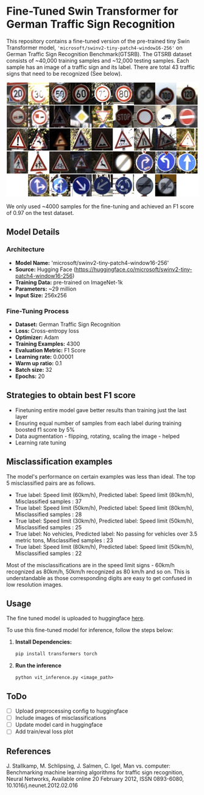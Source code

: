 # Fine-Tuned Swin Transformer for German Traffic Sign Recognition

This repository contains a fine-tuned version of the pre-trained tiny Swin Transformer model, `'microsoft/swinv2-tiny-patch4-window16-256'` on German Traffic Sign Recognition Benchmark(GTSRB). The GTSRB dataset consists of ~40,000 training samples and ~12,000 testing samples. Each sample has an image of a traffic sign and its label. There are total 43 traffic signs that need to be recognized (See below).

<div align="center">
<img src="plots/gtsrb_one_sample_per_label.jpeg" alt="43 traffic signs from GTSRB" title="GitHub Logo" height=300/>
</div>

We only used ~4000 samples for the fine-tuning and achieved an F1 score of 0.97 on the test dataset. 

## Model Details

### Architecture

- **Model Name:** 'microsoft/swinv2-tiny-patch4-window16-256'
- **Source:** Hugging Face (https://huggingface.co/microsoft/swinv2-tiny-patch4-window16-256)
- **Training Data:** pre-trained on ImageNet-1k
- **Parameters:** ~29 million
- **Input Size:** 256x256

### Fine-Tuning Process

- **Dataset:** German Traffic Sign Recognition
- **Loss:** Cross-entropy loss
- **Optimizer:** Adam
- **Training Examples:** 4300
- **Evaluation Metric:** F1 Score
- **Learning rate:** 0.00001
- **Warm up ratio:** 0.1
- **Batch size:** 32
- **Epochs:** 20

## Strategies to obtain best F1 score
- Finetuning entire model gave better results than training just the last layer
- Ensuring equal number of samples from each label during training boosted f1 score by 5%
- Data augmentation - flipping, rotating, scaling the image - helped
- Learning rate tuning

<!-- ## Training and Validation Loss

![Train and Validation Loss](plots/train_val_loss.png)

We selected the model that has the least validation loss.  -->

## Misclassification examples

The model's performance on certain examples was less than ideal. The top 5 misclassified pairs are as follows. 

- True label: Speed limit (60km/h), Predicted label: Speed limit (80km/h), Misclassified samples : 37
- True label: Speed limit (50km/h), Predicted label: Speed limit (80km/h), Misclassified samples : 28
- True label: Speed limit (30km/h), Predicted label: Speed limit (50km/h), Misclassified samples : 25
- True label: No vehicles, Predicted label: No passing for vehicles over 3.5 metric tons, Misclassified samples : 23
- True label: Speed limit (80km/h), Predicted label: Speed limit (50km/h), Misclassified samples : 22

Most of the misclassifications are in the speed limit signs - 60km/h recognized as 80km/h, 50km/h recognized as 80 km/h and so on. This is understandable as those corresponding digits are easy to get confused in low resolution images. 

## Usage

The fine tuned model is uploaded to huggingface [here](https://huggingface.co/sai-prakash-c/swinv2-tiny-patch4-window16-256-gtsrb-ft).

To use this fine-tuned model for inference, follow the steps below:

1. **Install Dependencies:**
   ```bash
   pip install transformers torch
   ```
2. **Run the inference**
   ```
   python vit_inference.py <image_path>
   ```

## ToDo
- [ ] Upload preprocessing config to huggingface
- [ ] Include images of misclassifications
- [ ] Update model card in huggingface
- [ ] Add train/eval loss plot 

## References

J. Stallkamp, M. Schlipsing, J. Salmen, C. Igel, Man vs. computer: Benchmarking machine learning algorithms for traffic sign recognition, Neural Networks, Available online 20 February 2012, ISSN 0893-6080, 10.1016/j.neunet.2012.02.016





